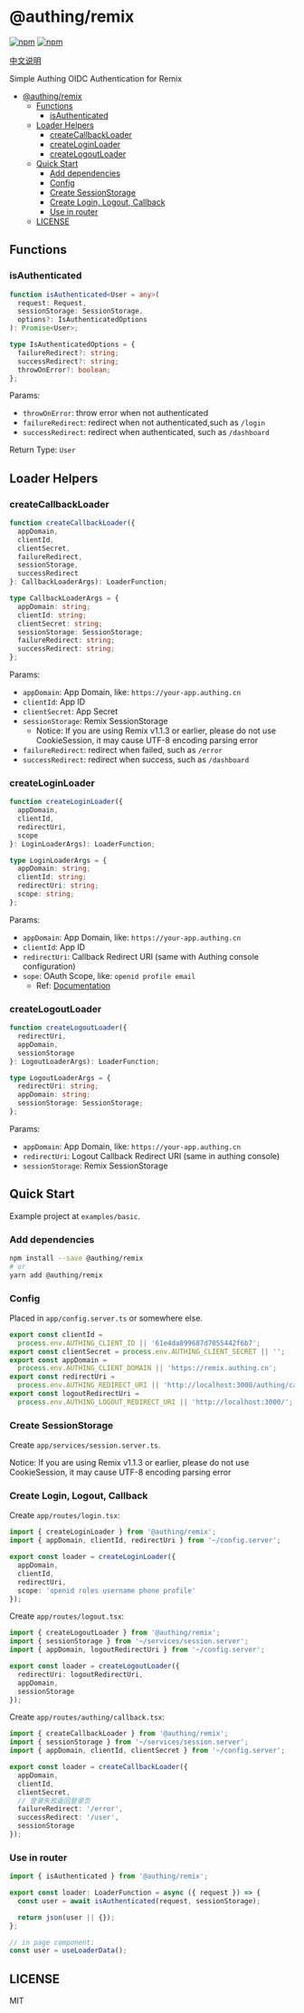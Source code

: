 # @authing/remix

[![npm](https://img.shields.io/npm/v/@authing/remix.svg)](https://npmjs.org/package/@authing/remix) [![npm](https://img.shields.io/npm/dt/@authing/remix.svg)](https://npmjs.org/package/@authing/remix)

[中文说明](./readme.zh.md)

Simple Authing OIDC Authentication for Remix

- [@authing/remix](#authingremix)
  - [Functions](#functions)
    - [isAuthenticated](#isauthenticated)
  - [Loader Helpers](#loader-helpers)
    - [createCallbackLoader](#createcallbackloader)
    - [createLoginLoader](#createloginloader)
    - [createLogoutLoader](#createlogoutloader)
  - [Quick Start](#quick-start)
    - [Add dependencies](#add-dependencies)
    - [Config](#config)
    - [Create SessionStorage](#create-sessionstorage)
    - [Create Login, Logout, Callback](#create-login-logout-callback)
    - [Use in router](#use-in-router)
  - [LICENSE](#license)

## Functions

### isAuthenticated

```ts
function isAuthenticated<User = any>(
  request: Request,
  sessionStorage: SessionStorage,
  options?: IsAuthenticatedOptions
): Promise<User>;

type IsAuthenticatedOptions = {
  failureRedirect?: string;
  successRedirect?: string;
  throwOnError?: boolean;
};
```

Params:

- `throwOnError`: throw error when not authenticated
- `failureRedirect`: redirect when not authenticated,such as `/login`
- `successRedirect`: redirect when authenticated, such as `/dashboard`

Return Type: `User`

## Loader Helpers

### createCallbackLoader

```ts
function createCallbackLoader({
  appDomain,
  clientId,
  clientSecret,
  failureRedirect,
  sessionStorage,
  successRedirect
}: CallbackLoaderArgs): LoaderFunction;

type CallbackLoaderArgs = {
  appDomain: string;
  clientId: string;
  clientSecret: string;
  sessionStorage: SessionStorage;
  failureRedirect: string;
  successRedirect: string;
};
```

Params:

- `appDomain`: App Domain, like: `https://your-app.authing.cn`
- `clientId`: App ID
- `clientSecret`: App Secret
- `sessionStorage`: Remix SessionStorage
  - Notice: If you are using Remix v1.1.3 or earlier, please do not use CookieSession, it may cause UTF-8 encoding parsing error
- `failureRedirect`: redirect when failed, such as `/error`
- `successRedirect`: redirect when success, such as `/dashboard`

### createLoginLoader

```ts
function createLoginLoader({
  appDomain,
  clientId,
  redirectUri,
  scope
}: LoginLoaderArgs): LoaderFunction;

type LoginLoaderArgs = {
  appDomain: string;
  clientId: string;
  redirectUri: string;
  scope: string;
};
```

Params:

- `appDomain`: App Domain, like: `https://your-app.authing.cn`
- `clientId`: App ID
- `redirectUri`: Callback Redirect URI (same with Authing console configuration)
- `sope`: OAuth Scope, like: `openid profile email`
  - Ref: [Documentation](https://docs.authing.cn/v2/concepts/oidc-common-questions.html#scope-%E5%8F%82%E6%95%B0%E5%AF%B9%E5%BA%94%E7%9A%84%E7%94%A8%E6%88%B7%E4%BF%A1%E6%81%AF)

### createLogoutLoader

```ts
function createLogoutLoader({
  redirectUri,
  appDomain,
  sessionStorage
}: LogoutLoaderArgs): LoaderFunction;

type LogoutLoaderArgs = {
  redirectUri: string;
  appDomain: string;
  sessionStorage: SessionStorage;
};
```

Params:

- `appDomain`: App Domain, like: `https://your-app.authing.cn`
- `redirectUri`: Logout Callback Redirect URI (same in authing console)
- `sessionStorage`: Remix SessionStorage

## Quick Start

Example project at `examples/basic`.

### Add dependencies

```bash
npm install --save @authing/remix
# or
yarn add @authing/remix
```

### Config

Placed in `app/config.server.ts` or somewhere else.

```ts
export const clientId =
  process.env.AUTHING_CLIENT_ID || '61e4da899687d7055442f6b7';
export const clientSecret = process.env.AUTHING_CLIENT_SECRET || '';
export const appDomain =
  process.env.AUTHING_CLIENT_DOMAIN || 'https://remix.authing.cn';
export const redirectUri =
  process.env.AUTHING_REDIRECT_URI || 'http://localhost:3000/authing/callback';
export const logoutRedirectUri =
  process.env.AUTHING_LOGOUT_REDIRECT_URI || 'http://localhost:3000/';
```

### Create SessionStorage

Create `app/services/session.server.ts`.

Notice: If you are using Remix v1.1.3 or earlier, please do not use CookieSession, it may cause UTF-8 encoding parsing error

### Create Login, Logout, Callback

Create `app/routes/login.tsx`:

```ts
import { createLoginLoader } from '@authing/remix';
import { appDomain, clientId, redirectUri } from '~/config.server';

export const loader = createLoginLoader({
  appDomain,
  clientId,
  redirectUri,
  scope: 'openid roles username phone profile'
});
```

Create `app/routes/logout.tsx`:

```ts
import { createLogoutLoader } from '@authing/remix';
import { sessionStorage } from '~/services/session.server';
import { appDomain, logoutRedirectUri } from '~/config.server';

export const loader = createLogoutLoader({
  redirectUri: logoutRedirectUri,
  appDomain,
  sessionStorage
});
```

Create `app/routes/authing/callback.tsx`:

```ts
import { createCallbackLoader } from '@authing/remix';
import { sessionStorage } from '~/services/session.server';
import { appDomain, clientId, clientSecret } from '~/config.server';

export const loader = createCallbackLoader({
  appDomain,
  clientId,
  clientSecret,
  // 登录失败返回登录页
  failureRedirect: '/error',
  successRedirect: '/user',
  sessionStorage
});
```

### Use in router

```ts
import { isAuthenticated } from '@authing/remix';

export const loader: LoaderFunction = async ({ request }) => {
  const user = await isAuthenticated(request, sessionStorage);

  return json(user || {});
};

// in page component:
const user = useLoaderData();
```

## LICENSE

MIT
